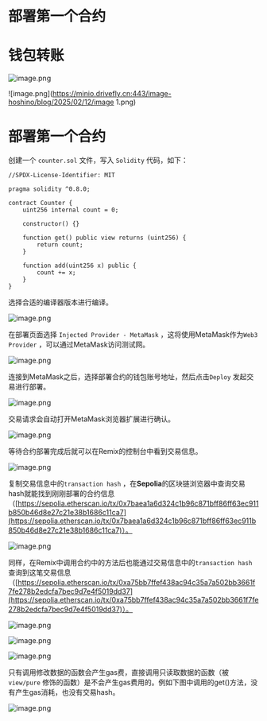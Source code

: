 # 部署第一个合约

# 钱包转账

 

![image.png](https://minio.drivefly.cn:443/image-hoshino/blog/2025/02/12/image.png)

![image.png](https://minio.drivefly.cn:443/image-hoshino/blog/2025/02/12/image 1.png)

# 部署第一个合约

创建一个 `counter.sol` 文件，写入 `Solidity` 代码，如下：

```solidity
//SPDX-License-Identifier: MIT

pragma solidity ^0.8.0;

contract Counter {
    uint256 internal count = 0;

    constructor() {}

    function get() public view returns (uint256) {
        return count;
    }

    function add(uint256 x) public {
        count += x;
    }
}
```

选择合适的编译器版本进行编译。

![image.png](https://minio.drivefly.cn:443/image-hoshino/blog/2025/02/12/image%202.png)

在部署页面选择 `Injected Provider - MetaMask` ，这将使用MetaMask作为`Web3 Provider` ，可以通过MetaMask访问测试网。

![image.png](https://minio.drivefly.cn:443/image-hoshino/blog/2025/02/12/image%203.png)

连接到MetaMask之后，选择部署合约的钱包账号地址，然后点击`Deploy` 发起交易进行部署。

![image.png](https://minio.drivefly.cn:443/image-hoshino/blog/2025/02/12/image%204.png)

交易请求会自动打开MetaMask浏览器扩展进行确认。

![image.png](https://minio.drivefly.cn:443/image-hoshino/blog/2025/02/12/image%205.png)

等待合约部署完成后就可以在Remix的控制台中看到交易信息。

![image.png](%E9%83%A8%E7%BD%B2%E7%AC%AC%E4%B8%80%E4%B8%AA%E5%90%88%E7%BA%A6%2019832b04c9d180b2beecc384dd5c4505/image%206.png)

复制交易信息中的`transaction hash` ，在**Sepolia**的区块链浏览器中查询交易hash就能找到刚刚部署的合约信息（[https://sepolia.etherscan.io/tx/0x7baea1a6d324c1b96c871bff86ff63ec911b850b46d8e27c21e38b1686c11ca7](https://sepolia.etherscan.io/tx/0x7baea1a6d324c1b96c871bff86ff63ec911b850b46d8e27c21e38b1686c11ca7)）。

![image.png](https://minio.drivefly.cn:443/image-hoshino/blog/2025/02/12/image%207.png)

同样，在Remix中调用合约中的方法后也能通过交易信息中的`transaction hash` 查询到这笔交易信息（[https://sepolia.etherscan.io/tx/0xa75bb7ffef438ac94c35a7a502bb3661f7fe278b2edcfa7bec9d7e4f5019dd37](https://sepolia.etherscan.io/tx/0xa75bb7ffef438ac94c35a7a502bb3661f7fe278b2edcfa7bec9d7e4f5019dd37)）。

![image.png](https://minio.drivefly.cn:443/image-hoshino/blog/2025/02/12/image%208.png)

![image.png](https://minio.drivefly.cn:443/image-hoshino/blog/2025/02/12/image%209.png)

![image.png](https://minio.drivefly.cn:443/image-hoshino/blog/2025/02/12/image%2010.png)

只有调用修改数据的函数会产生gas费，直接调用只读取数据的函数（被`view/pure` 修饰的函数）是不会产生gas费用的。例如下图中调用的get()方法，没有产生gas消耗，也没有交易hash。

![image.png](https://minio.drivefly.cn:443/image-hoshino/blog/2025/02/12/image%2011.png)